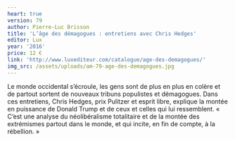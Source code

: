 ```yaml
---
heart: true
version: 79
author: Pierre-Luc Brisson
title: 'L’âge des démagogues : entretiens avec Chris Hedges'
editor: Lux
year: '2016'
price: 12 €
link: 'http://www.luxediteur.com/catalogue/age-des-demagogues/'
img_src: /assets/uploads/am-79-age-des-demagogues.jpg
---
```

Le monde occidental s’écroule, les gens sont de plus en plus en colère et de partout sortent de nouveaux tribuns populistes et démagogues. Dans ces entretiens, Chris Hedges, prix Pulitzer et esprit libre, explique la montée en puissance de Donald Trump et de ceux et celles qui lui ressemblent. « C’est une analyse du néolibéralisme totalitaire et de la montée des extrémismes partout dans le monde, et qui incite, en fin de compte, à la rébellion. »
